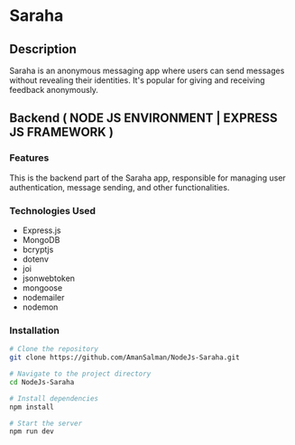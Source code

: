 # Saraha

## Description
Saraha is an anonymous messaging app where users can send messages without revealing their identities. It's popular for giving and receiving feedback anonymously.

## Backend ( NODE JS ENVIRONMENT | EXPRESS JS FRAMEWORK )

### Features
This is the backend part of the Saraha app, responsible for managing user authentication, message sending, and other functionalities.

### Technologies Used
- Express.js
- MongoDB
- bcryptjs
- dotenv
- joi
- jsonwebtoken
- mongoose
- nodemailer
- nodemon

### Installation
```bash
# Clone the repository
git clone https://github.com/AmanSalman/NodeJs-Saraha.git

# Navigate to the project directory
cd NodeJs-Saraha

# Install dependencies
npm install

# Start the server
npm run dev
